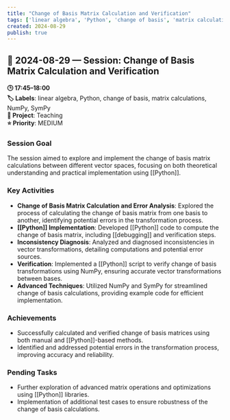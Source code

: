 ```yaml
---
title: "Change of Basis Matrix Calculation and Verification"
tags: ['linear algebra', 'Python', 'change of basis', 'matrix calculations', 'NumPy', 'SymPy']
created: 2024-08-29
publish: true
---
```


## 📅 2024-08-29 — Session: Change of Basis Matrix Calculation and Verification

**🕒 17:45–18:00**  
**🏷️ Labels**: linear algebra, Python, change of basis, matrix calculations, NumPy, SymPy  
**📂 Project**: Teaching  
**⭐ Priority**: MEDIUM  


### Session Goal
The session aimed to explore and implement the change of basis matrix calculations between different vector spaces, focusing on both theoretical understanding and practical implementation using [[Python]].

### Key Activities
- **Change of Basis Matrix Calculation and Error Analysis**: Explored the process of calculating the change of basis matrix from one basis to another, identifying potential errors in the transformation process.
- **[[Python]] Implementation**: Developed [[Python]] code to compute the change of basis matrix, including [[debugging]] and verification steps.
- **Inconsistency Diagnosis**: Analyzed and diagnosed inconsistencies in vector transformations, detailing computations and potential error sources.
- **Verification**: Implemented a [[Python]] script to verify change of basis transformations using NumPy, ensuring accurate vector transformations between bases.
- **Advanced Techniques**: Utilized NumPy and SymPy for streamlined change of basis calculations, providing example code for efficient implementation.

### Achievements
- Successfully calculated and verified change of basis matrices using both manual and [[Python]]-based methods.
- Identified and addressed potential errors in the transformation process, improving accuracy and reliability.

### Pending Tasks
- Further exploration of advanced matrix operations and optimizations using [[Python]] libraries.
- Implementation of additional test cases to ensure robustness of the change of basis calculations.
